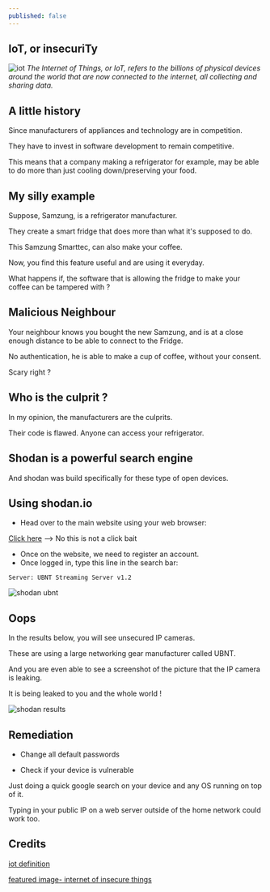 ```yaml
---
published: false
---
```

## IoT, or insecuriTy
![iot](https://github.com/codarrenvelvindron/codarrenvelvindron.github.io/raw/master/images/insecure.jpeg)
_The Internet of Things, or IoT, refers to the billions of physical devices around the world that are now connected to the internet, all collecting and sharing data._

## A little history
Since manufacturers of appliances and technology are in competition.

They have to invest in software development to remain competitive.

This means that a company making a refrigerator for example, may be able to do more than just cooling down/preserving your food.

## My silly example
Suppose, Samzung, is a refrigerator manufacturer.

They create a smart fridge that does more than what it's supposed to do.

This Samzung Smarttec, can also make your coffee.

Now, you find this feature useful and are using it everyday.

What happens if, the software that is allowing the fridge to make your coffee can be tampered with ?

## Malicious Neighbour
Your neighbour knows you bought the new Samzung, and is at a close enough distance to be able to connect to the Fridge.

No authentication, he is able to make a cup of coffee, without your consent.

Scary right ?

## Who is the culprit ?
In my opinion, the manufacturers are the culprits.

Their code is flawed. Anyone can access your refrigerator.

## Shodan is a powerful search engine
And shodan was build specifically for these type of open devices.

## Using shodan.io
 - Head over to the main website using your web browser:

[Click here](https://shodan.io) --> No this is not a click bait 

 - Once on the website, we need to register an account.
 - Once logged in, type this line in the search bar:
```
Server: UBNT Streaming Server v1.2
```
![shodan ubnt](https://github.com/codarrenvelvindron/codarrenvelvindron.github.io/raw/master/images/shodan_search.png)

## Oops
In the results below, you will see unsecured IP cameras.

These are using a large networking gear manufacturer called UBNT.

And you are even able to see a screenshot of the picture that the IP camera is leaking.

It is being leaked to you and the whole world !


![shodan results](https://github.com/codarrenvelvindron/codarrenvelvindron.github.io/raw/master/images/ubnt_railway.png)

## Remediation
 - Change all default passwords
 
 - Check if your device is vulnerable
 
Just doing a quick google search on your device and any OS running on top of it.

Typing in your public IP on a web server outside of the home network could work too.
 
## Credits
[iot definition](https://www.zdnet.com/article/what-is-the-internet-of-things-everything-you-need-to-know-about-the-iot-right-now/#:~:text=The%20Internet%20of%20Things%2C%20or,all%20collecting%20and%20sharing%20data.)

[featured image- internet of insecure things](https://hackernoon.com/internet-of-things-insecurity-is-our-fault-827a9261973d)
